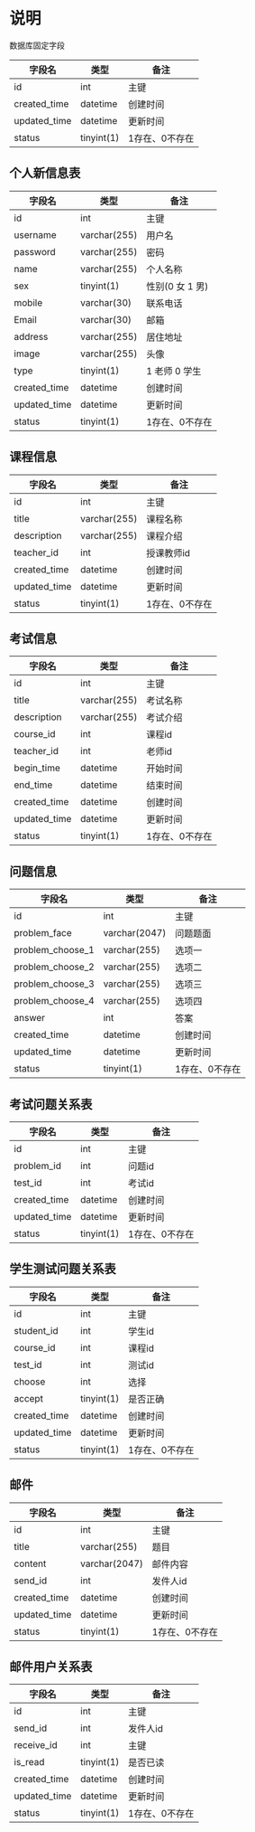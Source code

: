 # 说明

数据库固定字段

| 字段名       | 类型       | 备注           |
| ------------ | ---------- | -------------- |
| id           | int        | 主键           |
| created_time | datetime   | 创建时间       |
| updated_time | datetime   | 更新时间       |
| status       | tinyint(1) | 1存在、0不存在 |

## 个人新信息表

| 字段名       | 类型         | 备注            |
| ------------ | ------------ | --------------- |
| id           | int          | 主键            |
| username     | varchar(255) | 用户名          |
| password     | varchar(255) | 密码            |
| name         | varchar(255) | 个人名称        |
| sex          | tinyint(1)   | 性别(0 女 1 男) |
| mobile       | varchar(30)  | 联系电话        |
| Email        | varchar(30)  | 邮箱            |
| address      | varchar(255) | 居住地址        |
| image        | varchar(255) | 头像            |
| type         | tinyint(1)   | 1 老师 0 学生   |
| created_time | datetime     | 创建时间        |
| updated_time | datetime     | 更新时间        |
| status       | tinyint(1)   | 1存在、0不存在  |

## 课程信息

| 字段名       | 类型         | 备注           |
| ------------ | ------------ | -------------- |
| id           | int          | 主键           |
| title        | varchar(255) | 课程名称       |
| description  | varchar(255) | 课程介绍       |
| teacher_id   | int          | 授课教师id     |
| created_time | datetime     | 创建时间       |
| updated_time | datetime     | 更新时间       |
| status       | tinyint(1)   | 1存在、0不存在 |

## 考试信息

| 字段名       | 类型         | 备注     |
| ------------ | ------------ | -------- |
| id           | int          | 主键     |
| title        | varchar(255) | 考试名称 |
| description  | varchar(255) | 考试介绍 |
| course_id    | int          | 课程id   |
| teacher_id   | int          | 老师id   |
| begin_time | datetime | 开始时间 |
| end_time | datetime | 结束时间 |
| created_time | datetime     | 创建时间       |
| updated_time | datetime     | 更新时间       |
| status       | tinyint(1)   | 1存在、0不存在 |


## 问题信息

| 字段名           | 类型          | 备注     |
| ---------------- | ------------- | -------- |
| id               | int           | 主键     |
| problem_face     | varchar(2047) | 问题题面 |
| problem_choose_1 | varchar(255)  | 选项一   |
| problem_choose_2 | varchar(255)  | 选项二   |
| problem_choose_3 | varchar(255)  | 选项三   |
| problem_choose_4 | varchar(255)  | 选项四   |
| answer           | int | 答案 |
| created_time | datetime | 创建时间 |
| updated_time | datetime | 更新时间 |
| status | tinyint(1) | 1存在、0不存在 |

## 考试问题关系表

| 字段名     | 类型 | 备注   |
| ---------- | ---- | ------ |
| id         | int  | 主键   |
| problem_id | int  | 问题id |
| test_id    | int  | 考试id |
| created_time | datetime | 创建时间 |
| updated_time | datetime | 更新时间 |
| status | tinyint(1) | 1存在、0不存在 |

## 学生测试问题关系表

| 字段名     | 类型 | 备注   |
| ---------- | ---- | ------ |
| id         | int  | 主键   |
| student_id | int  | 学生id |
| course_id  | int  | 课程id |
| test_id    | int  | 测试id |
| choose    | int  | 选择 |
| accept | tinyint(1) | 是否正确 |
| created_time | datetime | 创建时间 |
| updated_time | datetime | 更新时间 |
| status | tinyint(1) | 1存在、0不存在 |

## 邮件

| 字段名  | 类型          | 备注     |
| ------- | ------------- | -------- |
| id      | int           | 主键     |
| title   | varchar(255)  | 题目     |
| content | varchar(2047) | 邮件内容 |
| send_id | int           | 发件人id |
| created_time | datetime | 创建时间 |
| updated_time | datetime | 更新时间 |
| status | tinyint(1) | 1存在、0不存在 |

## 邮件用户关系表

| 字段名     | 类型       | 备注     |
| ---------- | ---------- | -------- |
| id         | int        | 主键     |
| send_id    | int        | 发件人id |
| receive_id | int        | 主键     |
| is_read    | tinyint(1) | 是否已读 |
| created_time | datetime | 创建时间 |
| updated_time | datetime | 更新时间 |
| status | tinyint(1) | 1存在、0不存在 |

